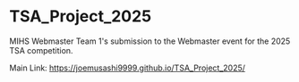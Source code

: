 # TSA_Project_2025
MIHS Webmaster Team 1's submission to the Webmaster event for the 2025 TSA competition.

Main Link: https://joemusashi9999.github.io/TSA_Project_2025/
